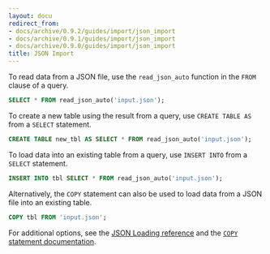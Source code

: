 ```yaml
---
layout: docu
redirect_from:
- docs/archive/0.9.2/guides/import/json_import
- docs/archive/0.9.1/guides/import/json_import
- docs/archive/0.9.0/guides/import/json_import
title: JSON Import
---
```


To read data from a JSON file, use the `read_json_auto` function in the `FROM` clause of a query. 

```sql
SELECT * FROM read_json_auto('input.json');
```

To create a new table using the result from a query, use `CREATE TABLE AS` from a `SELECT` statement.

```sql
CREATE TABLE new_tbl AS SELECT * FROM read_json_auto('input.json');
```
To load data into an existing table from a query, use `INSERT INTO` from a `SELECT` statement.

```sql
INSERT INTO tbl SELECT * FROM read_json_auto('input.json');
```

Alternatively, the `COPY` statement can also be used to load data from a JSON file into an existing table.

```sql
COPY tbl FROM 'input.json';
```

For additional options, see the [JSON Loading reference](../../data/json) and the [`COPY` statement documentation](../../sql/statements/copy).